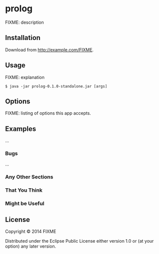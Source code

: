 # prolog

FIXME: description

## Installation

Download from http://example.com/FIXME.

## Usage

FIXME: explanation

    $ java -jar prolog-0.1.0-standalone.jar [args]

## Options

FIXME: listing of options this app accepts.

## Examples

...

### Bugs

...

### Any Other Sections
### That You Think
### Might be Useful

## License

Copyright © 2014 FIXME

Distributed under the Eclipse Public License either version 1.0 or (at
your option) any later version.
